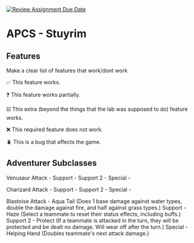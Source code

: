 [![Review Assignment Due Date](https://classroom.github.com/assets/deadline-readme-button-22041afd0340ce965d47ae6ef1cefeee28c7c493a6346c4f15d667ab976d596c.svg)](https://classroom.github.com/a/KprAwj1n)
# APCS - Stuyrim

## Features

Make a clear list of features that work/dont work

:white_check_mark: This feature works.

:question: This feature works partially.

:ballot_box_with_check: This extra (beyond the things that the lab was supposed to do) feature works.

:x: This required feature does not work.

:beetle: This is a bug that affects the game.


## Adventurer Subclasses

Venusaur
Attack -
Support -
Support 2 -
Special -

Charizard
Attack -
Support -
Support 2 -
Special -

Blastoise
Attack - Aqua Tail (Does 1 base damage against water types, double the damage against fire, and half against grass types.)
Support - Haze (Select a teammate to reset their status effects, including buffs.)
Support 2 - Protect (If a teammate is attacked in the turn, they will be protected and be dealt no damage. Will wear off after the turn.)
Special - Helping Hand (Doubles teammate's next attack damage.)
